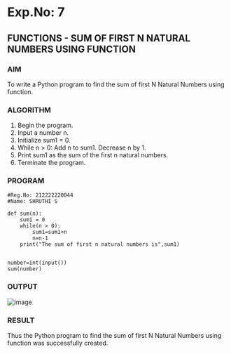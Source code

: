 # Exp.No: 7
## FUNCTIONS - SUM OF FIRST N NATURAL NUMBERS USING FUNCTION

### AIM  

To write a Python program to find the sum of first N Natural Numbers using function.

### ALGORITHM

1. Begin the program.  
2. Input a number n.
3. Initialize sum1 = 0.
4. While n > 0:
   Add n to sum1.
   Decrease n by 1.
5. Print sum1 as the sum of the first n natural numbers.
6. Terminate the program.

### PROGRAM
```
#Reg.No: 212222220044
#Name: SHRUTHI S

def sum(n):
    sum1 = 0
    while(n > 0):
        sum1=sum1+n
        n=n-1
    print("The sum of first n natural numbers is",sum1)
    
    
number=int(input())
sum(number)

```
### OUTPUT

![image](https://github.com/user-attachments/assets/d79973bd-a471-4b7d-8b77-935b93495f21)

### RESULT

Thus the Python program to find the sum of first N Natural Numbers using function was successfully created.

